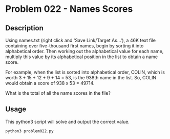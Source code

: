 # Problem 022 - Names Scores

## Description

Using names.txt (right click and 'Save Link/Target As...'), a 46K text file containing over five-thousand first names, begin by sorting it into alphabetical order. Then working out the alphabetical value for each name, multiply this value by its alphabetical position in the list to obtain a name score.

For example, when the list is sorted into alphabetical order, COLIN, which is worth 3 + 15 + 12 + 9 + 14 = 53, is the 938th name in the list. So, COLIN would obtain a score of 938 x 53 = 49714.

What is the total of all the name scores in the file?

## Usage

This python3 script will solve and output the correct value.

```bash
python3 problem022.py
```